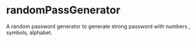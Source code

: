 # randomPassGenerator
A random password generator to generate strong password with numbers , symbols, alphabet.
